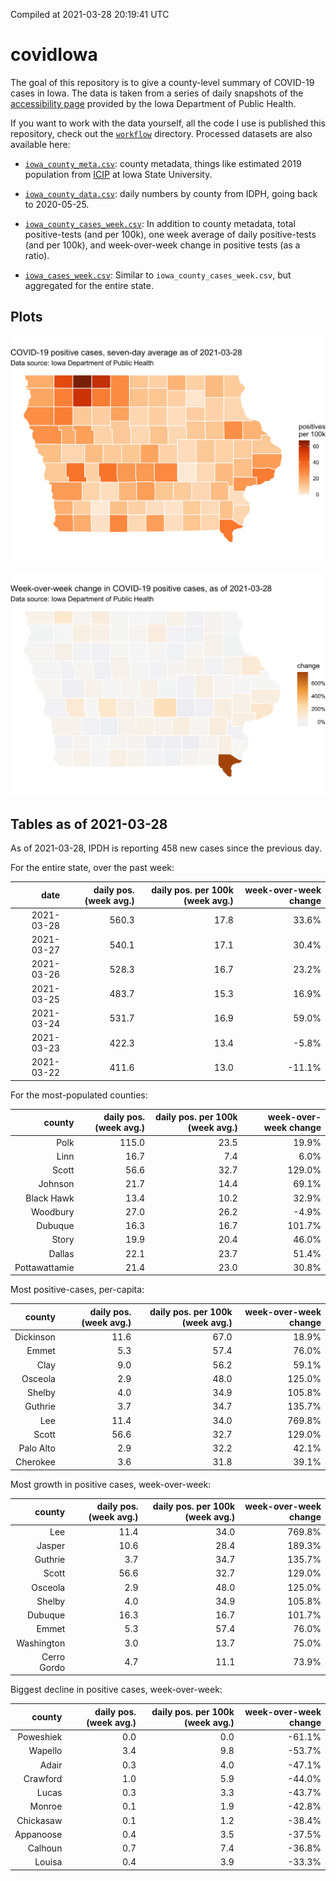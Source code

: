 Compiled at 2021-03-28 20:19:41 UTC

<!-- README.md is generated from README.Rmd. Please edit that file -->

# covidIowa

<!-- badges: start -->

<!-- badges: end -->

The goal of this repository is to give a county-level summary of
COVID-19 cases in Iowa. The data is taken from a series of daily
snapshots of the [accessibility
page](https://coronavirus.iowa.gov/pages/access) provided by the Iowa
Department of Public Health.

If you want to work with the data yourself, all the code I use is
published this repository, check out the [`workflow`](workflow)
directory. Processed datasets are also available here:

  - [`iowa_county_meta.csv`](https://raw.githubusercontent.com/ijlyttle/covidIowa/master/workflow/data/99-publish/iowa_county_meta.csv):
    county metadata, things like estimated 2019 population from
    [ICIP](https://www.icip.iastate.edu/tables/population/counties-estimates)
    at Iowa State University.

  - [`iowa_county_data.csv`](https://raw.githubusercontent.com/ijlyttle/covidIowa/master/workflow/data/99-publish/iowa_county_data.csv):
    daily numbers by county from IDPH, going back to 2020-05-25.

  - [`iowa_county_cases_week.csv`](https://raw.githubusercontent.com/ijlyttle/covidIowa/master/workflow/data/99-publish/iowa_county_data.csv):
    In addition to county metadata, total positive-tests (and per 100k),
    one week average of daily positive-tests (and per 100k), and
    week-over-week change in positive tests (as a ratio).

  - [`iowa_cases_week.csv`](https://raw.githubusercontent.com/ijlyttle/covidIowa/master/workflow/data/99-publish/iowa_cases_week.csv):
    Similar to `iowa_county_cases_week.csv`, but aggregated for the
    entire state.

## Plots

![](workflow/data/99-publish/iowa_cases.png)

![](workflow/data/99-publish/iowa_change.png)

## Tables as of 2021-03-28

As of 2021-03-28, IPDH is reporting 458 new cases since the previous
day.

For the entire state, over the past week:

|       date | daily pos. (week avg.) | daily pos. per 100k (week avg.) | week-over-week change |
| ---------: | ---------------------: | ------------------------------: | --------------------: |
| 2021-03-28 |                  560.3 |                            17.8 |                 33.6% |
| 2021-03-27 |                  540.1 |                            17.1 |                 30.4% |
| 2021-03-26 |                  528.3 |                            16.7 |                 23.2% |
| 2021-03-25 |                  483.7 |                            15.3 |                 16.9% |
| 2021-03-24 |                  531.7 |                            16.9 |                 59.0% |
| 2021-03-23 |                  422.3 |                            13.4 |                \-5.8% |
| 2021-03-22 |                  411.6 |                            13.0 |               \-11.1% |

For the most-populated counties:

|        county | daily pos. (week avg.) | daily pos. per 100k (week avg.) | week-over-week change |
| ------------: | ---------------------: | ------------------------------: | --------------------: |
|          Polk |                  115.0 |                            23.5 |                 19.9% |
|          Linn |                   16.7 |                             7.4 |                  6.0% |
|         Scott |                   56.6 |                            32.7 |                129.0% |
|       Johnson |                   21.7 |                            14.4 |                 69.1% |
|    Black Hawk |                   13.4 |                            10.2 |                 32.9% |
|      Woodbury |                   27.0 |                            26.2 |                \-4.9% |
|       Dubuque |                   16.3 |                            16.7 |                101.7% |
|         Story |                   19.9 |                            20.4 |                 46.0% |
|        Dallas |                   22.1 |                            23.7 |                 51.4% |
| Pottawattamie |                   21.4 |                            23.0 |                 30.8% |

Most positive-cases, per-capita:

|    county | daily pos. (week avg.) | daily pos. per 100k (week avg.) | week-over-week change |
| --------: | ---------------------: | ------------------------------: | --------------------: |
| Dickinson |                   11.6 |                            67.0 |                 18.9% |
|     Emmet |                    5.3 |                            57.4 |                 76.0% |
|      Clay |                    9.0 |                            56.2 |                 59.1% |
|   Osceola |                    2.9 |                            48.0 |                125.0% |
|    Shelby |                    4.0 |                            34.9 |                105.8% |
|   Guthrie |                    3.7 |                            34.7 |                135.7% |
|       Lee |                   11.4 |                            34.0 |                769.8% |
|     Scott |                   56.6 |                            32.7 |                129.0% |
| Palo Alto |                    2.9 |                            32.2 |                 42.1% |
|  Cherokee |                    3.6 |                            31.8 |                 39.1% |

Most growth in positive cases, week-over-week:

|      county | daily pos. (week avg.) | daily pos. per 100k (week avg.) | week-over-week change |
| ----------: | ---------------------: | ------------------------------: | --------------------: |
|         Lee |                   11.4 |                            34.0 |                769.8% |
|      Jasper |                   10.6 |                            28.4 |                189.3% |
|     Guthrie |                    3.7 |                            34.7 |                135.7% |
|       Scott |                   56.6 |                            32.7 |                129.0% |
|     Osceola |                    2.9 |                            48.0 |                125.0% |
|      Shelby |                    4.0 |                            34.9 |                105.8% |
|     Dubuque |                   16.3 |                            16.7 |                101.7% |
|       Emmet |                    5.3 |                            57.4 |                 76.0% |
|  Washington |                    3.0 |                            13.7 |                 75.0% |
| Cerro Gordo |                    4.7 |                            11.1 |                 73.9% |

Biggest decline in positive cases, week-over-week:

|    county | daily pos. (week avg.) | daily pos. per 100k (week avg.) | week-over-week change |
| --------: | ---------------------: | ------------------------------: | --------------------: |
| Poweshiek |                    0.0 |                             0.0 |               \-61.1% |
|   Wapello |                    3.4 |                             9.8 |               \-53.7% |
|     Adair |                    0.3 |                             4.0 |               \-47.1% |
|  Crawford |                    1.0 |                             5.9 |               \-44.0% |
|     Lucas |                    0.3 |                             3.3 |               \-43.7% |
|    Monroe |                    0.1 |                             1.9 |               \-42.8% |
| Chickasaw |                    0.1 |                             1.2 |               \-38.4% |
| Appanoose |                    0.4 |                             3.5 |               \-37.5% |
|   Calhoun |                    0.7 |                             7.4 |               \-36.8% |
|    Louisa |                    0.4 |                             3.9 |               \-33.3% |
